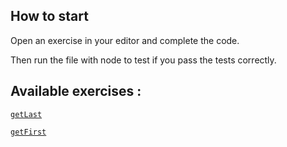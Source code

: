## How to start

Open an exercise in your editor and complete the code.

Then run the file with node to test if you pass the tests correctly.

## Available exercises :

[`getLast`](https://github.com/nan-ci/js/blob/master/get-last.js)

[`getFirst`](https://github.com/nan-ci/js/blob/master/get-first.js)
